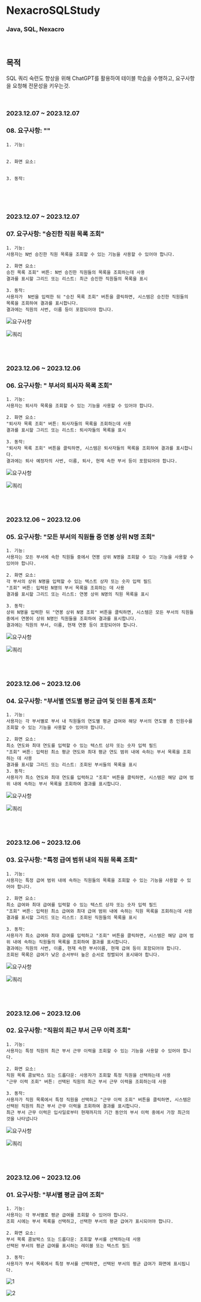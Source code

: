 # NexacroSQLStudy
### Java, SQL, Nexacro


<br>

## 목적
SQL 쿼리 숙련도 향상을 위해 ChatGPT를 활용하여 테이블 학습을 수행하고, 요구사항을 요청해 전문성을 키우는것.

<br>

### 2023.12.07 ~ 2023.12.07
### 08. 요구사항: ""

```
1. 기능:


2. 화면 요소:


3. 동작:


```

<br>
<br>

### 2023.12.07 ~ 2023.12.07
### 07. 요구사항: "승진한 직원 목록 조회"

```
1. 기능:
사용자는 N번 승진한 직원 목록을 조회할 수 있는 기능을 사용할 수 있어야 합니다.

2. 화면 요소:
승진 목록 조회" 버튼: N번 승진한 직원들의 목록을 조회하는데 사용
결과를 표시할 그리드 또는 리스트: 최근 승진한 직원들의 목록을 표시

3. 동작:
사용자가  N번을 입력한 뒤 "승진 목록 조회" 버튼을 클릭하면, 시스템은 승진한 직원들의 목록을 조회하여 결과를 표시합니다.
결과에는 직원의 사번, 이름 등이 포함되어야 합니다.
```

![요구사항](https://github.com/fxzz/NexacroSQLStudy/assets/3148006/cb593bd8-1fe4-4a56-bc8a-ce7fffc74520)


![쿼리](https://github.com/fxzz/NexacroSQLStudy/assets/3148006/b88523f5-3b88-4036-a333-3bd509f84f5c)


<br>
<br>

### 2023.12.06 ~ 2023.12.06
### 06. 요구사항: " 부서의 퇴사자 목록 조회"

```
1. 기능:
사용자는 퇴사자 목록을 조회할 수 있는 기능을 사용할 수 있어야 합니다.

2. 화면 요소:
"퇴사자 목록 조회" 버튼: 퇴사자들의 목록을 조회하는데 사용
결과를 표시할 그리드 또는 리스트: 퇴사자들의 목록을 표시

3. 동작:
"퇴사자 목록 조회" 버튼을 클릭하면, 시스템은 퇴사자들의 목록을 조회하여 결과를 표시합니다.
결과에는 퇴사 예정자의 사번, 이름, 퇴사, 현재 속한 부서 등이 포함되어야 합니다.
```


![요구사항](https://github.com/fxzz/NexacroSQLStudy/assets/3148006/0f284916-d956-4bd1-9da6-b836d48d55d3)


![쿼리](https://github.com/fxzz/NexacroSQLStudy/assets/3148006/812b6dc2-cc9a-41b1-b690-46caf713473b)


<br>
<br>


### 2023.12.06 ~ 2023.12.06
### 05. 요구사항: "모든 부서의 직원들 중 연봉 상위 N명 조회"

```
1. 기능:
사용자는 모든 부서에 속한 직원들 중에서 연봉 상위 N명을 조회할 수 있는 기능을 사용할 수 있어야 합니다.

2. 화면 요소:
각 부서의 상위 N명을 입력할 수 있는 텍스트 상자 또는 숫자 입력 필드
"조회" 버튼: 입력된 N명의 부서 목록을 조회하는 데 사용
결과를 표시할 그리드 또는 리스트: 연봉 상위 N명의 직원 목록을 표시

3. 동작:
상위 N명을 입력한 뒤 "연봉 상위 N명 조회" 버튼을 클릭하면, 시스템은 모든 부서의 직원들 중에서 연봉이 상위 N명인 직원들을 조회하여 결과를 표시합니다.
결과에는 직원의 부서, 이름, 현재 연봉 등이 포함되어야 합니다.
```

![요구사항](https://github.com/fxzz/NexacroSQLStudy/assets/3148006/4bad77ea-82ec-4ec7-a1b1-8963f10a1ac2)

![쿼리](https://github.com/fxzz/NexacroSQLStudy/assets/3148006/a67886e4-6066-4db6-9652-d0362890dd7a)


<br>
<br>

### 2023.12.06 ~ 2023.12.06
### 04. 요구사항: "부서별 연도별 평균 급여 및 인원 통계 조회"

```
1. 기능:
사용자는 각 부서별로 부서 내 직원들의 연도별 평균 급여와 해당 부서의 연도별 총 인원수를 조회할 수 있는 기능을 사용할 수 있어야 합니다.

2. 화면 요소:
최소 연도와 최대 연도를 입력할 수 있는 텍스트 상자 또는 숫자 입력 필드
"조회" 버튼: 입력된 최소 평균 연도와 최대 평균 연도 범위 내에 속하는 부서 목록을 조회하는 데 사용
결과를 표시할 그리드 또는 리스트: 조회된 부서들의 목록을 표시
3. 동작:
사용자가 최소 연도와 최대 연도를 입력하고 "조회" 버튼을 클릭하면, 시스템은 해당 급여 범위 내에 속하는 부서 목록을 조회하여 결과를 표시합니다.

```

![요구사항](https://github.com/fxzz/NexacroSQLStudy/assets/3148006/07963f22-8b9c-4431-b063-22a9fe3d07a6)


![쿼리](https://github.com/fxzz/NexacroSQLStudy/assets/3148006/d4fb1b22-f6ad-4c82-8340-2f60b82cadae)


<br>
<br>



### 2023.12.06 ~ 2023.12.06
### 03. 요구사항: "특정 급여 범위 내의 직원 목록 조회"

```
1. 기능:
사용자는 특정 급여 범위 내에 속하는 직원들의 목록을 조회할 수 있는 기능을 사용할 수 있어야 합니다.

2. 화면 요소:
최소 급여와 최대 급여를 입력할 수 있는 텍스트 상자 또는 숫자 입력 필드
"조회" 버튼: 입력된 최소 급여와 최대 급여 범위 내에 속하는 직원 목록을 조회하는데 사용
결과를 표시할 그리드 또는 리스트: 조회된 직원들의 목록을 표시

3. 동작:
사용자가 최소 급여와 최대 급여를 입력하고 "조회" 버튼을 클릭하면, 시스템은 해당 급여 범위 내에 속하는 직원들의 목록을 조회하여 결과를 표시합니다.
결과에는 직원의 사번, 이름, 현재 속한 부서이름, 현재 급여 등이 포함되어야 합니다.
조회된 목록은 급여가 낮은 순서부터 높은 순서로 정렬되어 표시돼야 합니다.
```

![요구사항](https://github.com/fxzz/NexacroSQLStudy/assets/3148006/bf342bf0-50e6-4968-a8f1-7054efad3f84)


![쿼리](https://github.com/fxzz/NexacroSQLStudy/assets/3148006/7eece70b-b626-48ec-828e-5d1ea30d6f6f)


<br>
<br>

### 2023.12.06 ~ 2023.12.06
### 02. 요구사항: "직원의 최근 부서 근무 이력 조회"

```
1. 기능:
사용자는 특정 직원의 최근 부서 근무 이력을 조회할 수 있는 기능을 사용할 수 있어야 합니다.

2. 화면 요소:
직원 목록 콤보박스 또는 드롭다운: 사용자가 조회할 특정 직원을 선택하는데 사용
"근무 이력 조회" 버튼: 선택된 직원의 최근 부서 근무 이력을 조회하는데 사용

3. 동작:
사용자가 직원 목록에서 특정 직원을 선택하고 "근무 이력 조회" 버튼을 클릭하면, 시스템은 선택된 직원의 최근 부서 근무 이력을 조회하여 결과를 표시합니다.
최근 부서 근무 이력은 입사일로부터 현재까지의 기간 동안의 부서 이력 중에서 가장 최근의 것을 나타냅니다
```

![요구사항](https://github.com/fxzz/NexacroSQLStudy/assets/3148006/64b32d5a-81e5-456e-9a5f-a274143fa128)


![쿼리](https://github.com/fxzz/NexacroSQLStudy/assets/3148006/5dbd8e0d-3359-4cdb-9df7-23d4dad4e79e)

<br>
<br>

### 2023.12.06 ~ 2023.12.06
### 01. 요구사항: "부서별 평균 급여 조회"
```
1. 기능:
사용자는 각 부서별로 평균 급여를 조회할 수 있어야 합니다.
조회 시에는 부서 목록을 선택하고, 선택한 부서의 평균 급여가 표시되어야 합니다.

2. 화면 요소:
부서 목록 콤보박스 또는 드롭다운: 조회할 부서를 선택하는데 사용
선택된 부서의 평균 급여를 표시하는 레이블 또는 텍스트 필드

3. 동작:
사용자가 부서 목록에서 특정 부서를 선택하면, 선택된 부서의 평균 급여가 화면에 표시됩니다.
```

![1](https://github.com/fxzz/NexacroSQLStudy/assets/3148006/4e5917e7-4444-408e-b91a-89134184aedb)


![2](https://github.com/fxzz/NexacroSQLStudy/assets/3148006/41691c59-06b5-4e5d-bd81-c562a602bd38)



<br>
<br>


